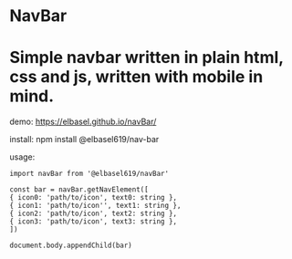 # NavBar

# Simple navbar written in plain html, css and js, written with mobile in mind.

demo:
  https://elbasel.github.io/navBar/

install:
npm install @elbasel619/nav-bar

usage:

```
import navBar from '@elbasel619/navBar'

const bar = navBar.getNavElement([
{ icon0: 'path/to/icon', text0: string },
{ icon1: 'path/to/icon'', text1: string },
{ icon2: 'path/to/icon', text2: string },
{ icon3: 'path/to/icon', text3: string },
])

document.body.appendChild(bar)
```
